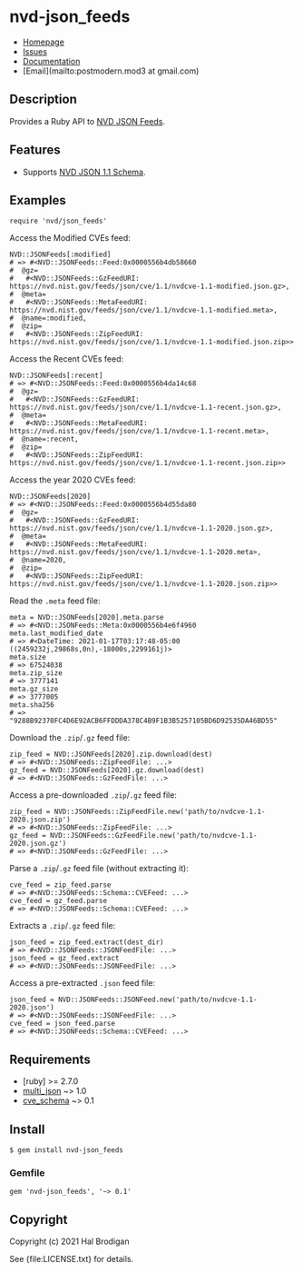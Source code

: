 # nvd-json_feeds

* [Homepage](https://github.com/postmodern/nvd-json_feeds.rb#readme)
* [Issues](https://github.com/postmodern/nvd-json_feeds.rb/issues)
* [Documentation](http://rubydoc.info/gems/nvd-json_feeds/frames)
* [Email](mailto:postmodern.mod3 at gmail.com)

## Description

Provides a Ruby API to [NVD JSON Feeds].

## Features

* Supports [NVD JSON 1.1 Schema].

## Examples

    require 'nvd/json_feeds'

Access the Modified CVEs feed:

    NVD::JSONFeeds[:modified]
    # => #<NVD::JSONFeeds::Feed:0x0000556b4db58660
    #  @gz=
    #   #<NVD::JSONFeeds::GzFeedURI: https://nvd.nist.gov/feeds/json/cve/1.1/nvdcve-1.1-modified.json.gz>,
    #  @meta=
    #   #<NVD::JSONFeeds::MetaFeedURI: https://nvd.nist.gov/feeds/json/cve/1.1/nvdcve-1.1-modified.meta>,
    #  @name=:modified,
    #  @zip=
    #   #<NVD::JSONFeeds::ZipFeedURI: https://nvd.nist.gov/feeds/json/cve/1.1/nvdcve-1.1-modified.json.zip>>

Access the Recent CVEs feed:

    NVD::JSONFeeds[:recent]
    # => #<NVD::JSONFeeds::Feed:0x0000556b4da14c68
    #  @gz=
    #   #<NVD::JSONFeeds::GzFeedURI: https://nvd.nist.gov/feeds/json/cve/1.1/nvdcve-1.1-recent.json.gz>,
    #  @meta=
    #   #<NVD::JSONFeeds::MetaFeedURI: https://nvd.nist.gov/feeds/json/cve/1.1/nvdcve-1.1-recent.meta>,
    #  @name=:recent,
    #  @zip=
    #   #<NVD::JSONFeeds::ZipFeedURI: https://nvd.nist.gov/feeds/json/cve/1.1/nvdcve-1.1-recent.json.zip>>

Access the year 2020 CVEs feed:

    NVD::JSONFeeds[2020]
    # => #<NVD::JSONFeeds::Feed:0x0000556b4d55da80
    #  @gz=
    #   #<NVD::JSONFeeds::GzFeedURI: https://nvd.nist.gov/feeds/json/cve/1.1/nvdcve-1.1-2020.json.gz>,
    #  @meta=
    #   #<NVD::JSONFeeds::MetaFeedURI: https://nvd.nist.gov/feeds/json/cve/1.1/nvdcve-1.1-2020.meta>,
    #  @name=2020,
    #  @zip=
    #   #<NVD::JSONFeeds::ZipFeedURI: https://nvd.nist.gov/feeds/json/cve/1.1/nvdcve-1.1-2020.json.zip>>

Read the `.meta` feed file:

    meta = NVD::JSONFeeds[2020].meta.parse
    # => #<NVD::JSONFeeds::Meta:0x0000556b4e6f4960
    meta.last_modified_date
    # => #<DateTime: 2021-01-17T03:17:48-05:00 ((2459232j,29868s,0n),-18000s,2299161j)>
    meta.size
    # => 67524038
    meta.zip_size
    # => 3777141
    meta.gz_size
    # => 3777005
    meta.sha256
    # => "9288B92370FC4D6E92ACB6FFDDDA378C4B9F1B3B5257105BD6D92535DA46BD55"

Download the `.zip`/`.gz` feed file:

    zip_feed = NVD::JSONFeeds[2020].zip.download(dest)
    # => #<NVD::JSONFeeds::ZipFeedFile: ...>
    gz_feed = NVD::JSONFeeds[2020].gz.download(dest)
    # => #<NVD::JSONFeeds::GzFeedFile: ...>

Access a pre-downloaded `.zip`/`.gz` feed file:

    zip_feed = NVD::JSONFeeds::ZipFeedFile.new('path/to/nvdcve-1.1-2020.json.zip')
    # => #<NVD::JSONFeeds::ZipFeedFile: ...>
    gz_feed = NVD::JSONFeeds::GzFeedFile.new('path/to/nvdcve-1.1-2020.json.gz')
    # => #<NVD::JSONFeeds::GzFeedFile: ...>

Parse a `.zip`/`.gz` feed file (without extracting it):

    cve_feed = zip_feed.parse
    # => #<NVD::JSONFeeds::Schema::CVEFeed: ...>
    cve_feed = gz_feed.parse
    # => #<NVD::JSONFeeds::Schema::CVEFeed: ...>

Extracts a `.zip`/`.gz` feed file:

    json_feed = zip_feed.extract(dest_dir)
    # => #<NVD::JSONFeeds::JSONFeedFile: ...>
    json_feed = gz_feed.extract
    # => #<NVD::JSONFeeds::JSONFeedFile: ...>

Access a pre-extracted `.json` feed file:

    json_feed = NVD::JSONFeeds::JSONFeed.new('path/to/nvdcve-1.1-2020.json')
    # => #<NVD::JSONFeeds::JSONFeedFile: ...>
    cve_feed = json_feed.parse
    # => #<NVD::JSONFeeds::Schema::CVEFeed: ...>

## Requirements

* [ruby] >= 2.7.0
* [multi_json] ~> 1.0
* [cve_schema] ~> 0.1

## Install

    $ gem install nvd-json_feeds

### Gemfile

    gem 'nvd-json_feeds', '~> 0.1'

## Copyright

Copyright (c) 2021 Hal Brodigan

See {file:LICENSE.txt} for details.

[NVD JSON Feeds]: https://nvd.nist.gov/vuln/data-feeds#JSON_FEEDS
[NVD JSON 1.1 Schema]: https://csrc.nist.gov/schema/nvd/feed/1.1/nvd_cve_feed_json_1.1.schema

[multi_json]: https://github.com/intridea/multi_json#readme
[cve_schema]: https://github.com/postmodern/cve_schema.rb#readme
